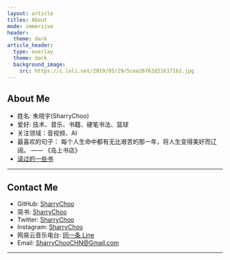 ```yaml
---
layout: article
titles: About
mode: immersive
header:
  theme: dark
article_header:
  type: overlay
  theme: dark
  background_image:
    src: https://i.loli.net/2019/05/29/5cee26f63d21637162.jpg
---
```


## About Me
- 姓名: 朱晓宇(SharryChoo)
- 爱好: 技术、音乐、书籍、硬笔书法、篮球
- 关注领域：音视频、AI
- 最喜欢的句子： 每个人生命中都有无比艰苦的那一年，将人生变得美好而辽阔。 —— 《岛上书店》 
- [读过的一些书](https://sharrychoo.github.io/blog/2016/05/30/book-list.html)

---

## Contact Me
- GitHub: [SharryChoo](https://github.com/SharryChoo)
- 简书: [SharryChoo](https://www.jianshu.com/u/c3c6db35f3d2)
- Twitter: [SharryChoo](https://twitter.com/SharryChoo)
- Instagram: [SharryChoo](https://www.instagram.com/sharrychoochn/?hl=zh-cn)
- 网易云音乐电台: [同一条 Line](https://music.163.com/#/djradio?id=794045364)
- Email: SharryChooCHN@Gmail.com

---